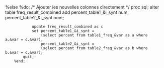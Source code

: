 %else %do;
            /* Ajouter les nouvelles colonnes directement */
            proc sql;
                alter table freq_result_combined
                add percent_table1_&i_synt num,
                    percent_table2_&i_synt num;
                
                update freq_result_combined as c
                set percent_table1_&i_synt = 
                    (select percent from table1_freq_&var as a where a.&var = c.&var),
                    percent_table2_&i_synt = 
                    (select percent from table2_freq_&var as b where b.&var = c.&var);
            quit;
        %end;









